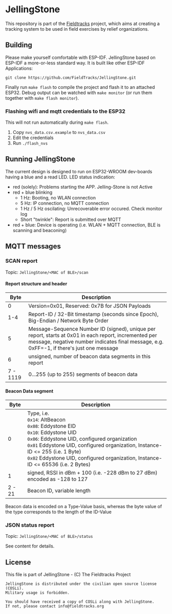 # JellingStone
This repository is part of the [Fieldtracks](https://fieldtracks.org/) project, which aims at creating a tracking system to be used in field exercises by relief organizations.

## Building

Please make yourself comfortable with ESP-IDF. JellingStone based on ESP-IDF a more-or-less standard way.
It is built like other ESP-IDF Applications:

```
git clone https://github.com/FieldTracks/JellingStone.git
```

Finally run `make flash` to compile the project and flash it to an attached ESP32. Debug output can be watched with `make monitor` (or run them together with `make flash monitor`).

### Flashing wifi and mqtt credentials to the ESP32
This will not run automatically during `make flash`.

1) Copy `nvs_data.csv.example` to `nvs_data.csv`
2) Edit the credentials
3) Run `./flash_nvs`

## Running JellingStone

The current design is designed to run on ESP32-WROOM dev-boards having a blue and a read LED. LED status indication:
 
* red (solely): Problems starting the APP. Jelling-Stone is not Active
* red + blue blinking
  * 1 Hz: Booting, no WLAN connection
  * 5 Hz: IP connection, no MQTT connection
  * 1 Hz / 5 Hz oscilating: Unrecoverable error occured. Check monitor log
  * Short "twinkle": Report is submitted over MQTT
* red + blue: Device is operating (i.e. WLAN + MQTT connection, BLE is scanning and beaconing)

## MQTT messages

### SCAN report
Topic: `JellingStone/<MAC of BLE>/scan`

#### Report structure and header

| Byte     | Description                                                                                                                                                                                        |
|----------|----------------------------------------------------------------------------------------------------------------------------------------------------------------------------------------------------|
| 0        | Version=0x01, Reserved: 0x7B for JSON Payloads                                                                                                                                                     |
| 1-4      | Report-ID / 32-Bit timestamp (seconds since Epoch), Big-Endian / Network Byte Order                                                                                                                |
| 5        | Message-Sequence Number ID (signed), unique per report, starts at 0x01 in each report, incremented per message, negative number indicates final message, e.g. 0xFF=-1, if there's just one message |
| 6        | unsigned, number of beacon data segments in this report                                                                                                                                            |
| 7 - 1119 | 0...255 (up to 255) segments of beacon data                                                                                                                                                        |

#### Beacon Data segment

| Byte   | Description                                                                                                                                                                                                                                                                                                                         |
|--------|-------------------------------------------------------------------------------------------------------------------------------------------------------------------------------------------------------------------------------------------------------------------------------------------------------------------------------------|
| 0      | Type, i.e. <br /> `0x14`: AltBeacon <br /> `0x08`: Eddystone EID <br /> `0x10`: Eddystone UID <br /> `0x06`: Eddystone UID, configured organization <br > `0x01` Eddystone UID, configured organization, Instance-ID <= 255 (i.e. 1 Byte) <br /> `0x02` Eddystone UID, configured organization, Instance-ID <= 65536 (i.e. 2 Bytes) |
| 1      | signed, RSSI in dBm + 100 (i.e. -228 dBm to 27 dBm) encoded as -128 to 127                                                                                                                                                                                                                                                          |
| 2 - 21 | Beacon ID, variable length                                                                                                                                                                                                                                                                                                          |


Beacon data is encoded on a Type-Value basis, whereas the byte value of the type corresponds to the length of the ID-Value


### JSON status report

Topic: `JellingStone/<MAC of BLE>/status`

See content for details.

## License
This file is part of JellingStone - (C) The Fieldtracks Project

    JellingStone is distributed under the civilian open source license (COSLi).
    Military usage is forbidden.

    You should have received a copy of COSLi along with JellingStone.
    If not, please contact info@fieldtracks.org

